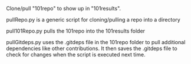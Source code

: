 Clone/pull "101repo" to show up in "101results".

pullRepo.py is a generic script for cloning/pulling a repo into a directory

pull101Repo.py pulls the 101repo into the 101results folder

pullGitdeps.py uses the .gitdeps file in the 101repo folder to pull additional dependencies like other contributions. It then saves the .gitdeps file to check for changes when the script is executed next time.
